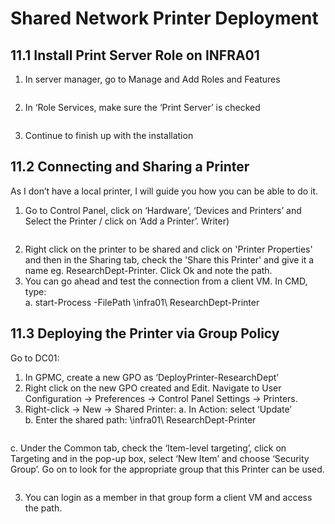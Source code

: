 # Shared Network Printer Deployment
## 11.1 Install Print Server Role on INFRA01

1.	In server manager, go to Manage and Add Roles and Features
   
   <p align="center">
  <img src="https://github.com/user-attachments/assets/5b547cce-b777-409e-ad4d-d22f23f41b49" alt="">
</p>

2.	In ‘Role Services, make sure the ‘Print Server’ is checked
   
<p align="center">
  <img src="https://github.com/user-attachments/assets/260c779b-9219-413d-9953-9b7e282cdd5c" alt="">
</p>

3.	Continue to finish up with the installation

## 11.2 Connecting and Sharing a Printer
As I don’t have a local printer, I will guide you how you can be able to do it.

1.	Go to Control Panel, click on ‘Hardware’, ‘Devices and Printers’ and Select the Printer / click on ‘Add a Printer’. Writer)
   
<p align="center">
  <img src="https://github.com/user-attachments/assets/d8bddc20-8664-41a0-a972-4911b698d358" alt="">
</p>

2.	Right click on the printer to be shared and click on  'Printer Properties' and then in the Sharing tab,
   check the 'Share this Printer' and give it a name eg. ResearchDept-Printer. Click Ok and note the path.  
4.	You can go ahead and test the connection from a client VM. In CMD, type:  
  a.	start-Process -FilePath \\infra01\ ResearchDept-Printer  

## 11.3 Deploying the Printer via Group Policy
Go to DC01:  
1.	In GPMC, create a new GPO as ‘DeployPrinter-ResearchDept’  
2.	Right click on the new GPO created and Edit. Navigate to User Configuration → Preferences → Control Panel Settings → Printers.
3.	Right-click → New → Shared Printer:
  a.	In Action: select ‘Update’  
  b.	Enter the shared path: \\infra01\ ResearchDept-Printer  
<p align="center">
  <img src="https://github.com/user-attachments/assets/6c4b09cc-2402-45cf-a4ba-2f29caf2a747" alt="">
</p>

c.	Under the Common tab, check the ‘Item-level targeting’, click on Targeting and in the pop-up box, select ‘New Item’ and choose ‘Security Group’.
Go on to look for the appropriate group that this Printer can be used.  

<p align="center">
  <img src="https://github.com/user-attachments/assets/b95540bb-d4ce-4974-9e6d-b8d03da54c57" alt="">
</p>

3.	You can login as a member in that group form a client VM and access the path.

